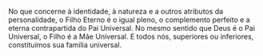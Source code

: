 ﻿No que concerne à identidade, à natureza e a outros atributos da personalidade, o Filho Eterno é o igual pleno, o complemento perfeito e a eterna contrapartida do Pai Universal. No mesmo sentido que Deus é o Pai Universal, o Filho é a Mãe Universal. E todos nós, superiores ou inferiores, constituímos sua família universal.